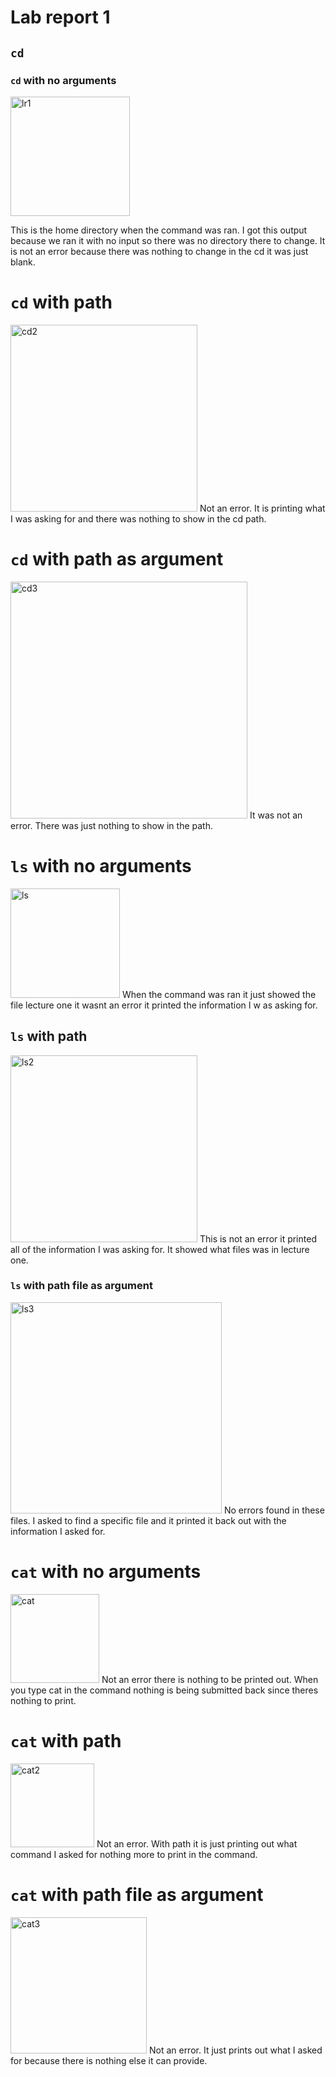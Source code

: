 # Lab report 1 
## `cd`
### `cd` with no arguments 
<img width="191" alt="lr1" src="https://github.com/Nyaagoah/cse15l-lab-reports/assets/146876045/39d43c41-79ed-4e17-8697-c1929c09d008">

This is the home directory when the command was ran. I got this output because we ran it with no input so there was no directory there to change. It is not an error because there was nothing to change in the cd it was just blank. 

# `cd` with path 
<img width="299" alt="cd2" src="https://github.com/Nyaagoah/cse15l-lab-reports/assets/146876045/9cb9c4cc-99ad-4ba6-a06f-2cf9db47a181">
Not an error. It is printing what I was asking for and there was nothing to show in the cd path.

# `cd` with path as argument 
<img width="379" alt="cd3" src="https://github.com/Nyaagoah/cse15l-lab-reports/assets/146876045/3747bacd-688f-4984-b8d9-1e487f70065f">
It was not an error. There was just nothing to show in the path.

# `ls` with no arguments 
<img width="175" alt="ls" src="https://github.com/Nyaagoah/cse15l-lab-reports/assets/146876045/f9d81c62-9182-4eba-bb2d-0a1e0f32128d">
When the command was ran it just showed the file lecture one it wasnt an error it printed the information I w
as asking for. 

## `ls` with path 

<img width="299" alt="ls2" src="https://github.com/Nyaagoah/cse15l-lab-reports/assets/146876045/d84ecbeb-9ec2-42d6-9cdd-992c5dfcad48">
This is not an error it printed all of the information I was asking for. It showed what files was in lecture one. 

### `ls` with path file as argument 
<img width="338" alt="ls3" src="https://github.com/Nyaagoah/cse15l-lab-reports/assets/146876045/9ba7f9bf-d637-428a-b824-8ea3b920dd87">
No errors found in these files. I asked to find a specific file and it printed it back out with the information I asked for.

# `cat` with no arguments 
<img width="142" alt="cat" src="https://github.com/Nyaagoah/cse15l-lab-reports/assets/146876045/9e89c8cd-5a91-4983-a0b8-ac821048f7e6">
Not an error there is nothing to be printed out. When you type cat in the command nothing is being submitted back since theres nothing to print. 

# `cat` with path 
<img width="134" alt="cat2" src="https://github.com/Nyaagoah/cse15l-lab-reports/assets/146876045/b39f6ca9-6ed1-447d-befa-607d6cb464e2">
Not an error. With path it is just printing out what command I asked for nothing more to print in the command. 

# `cat` with path file as argument 
<img width="218" alt="cat3" src="https://github.com/Nyaagoah/cse15l-lab-reports/assets/146876045/9bffc1ad-2826-497b-8bd0-4c9bc5cc91ec">
Not an error. It just prints out what I asked for because there is nothing else it can provide.
